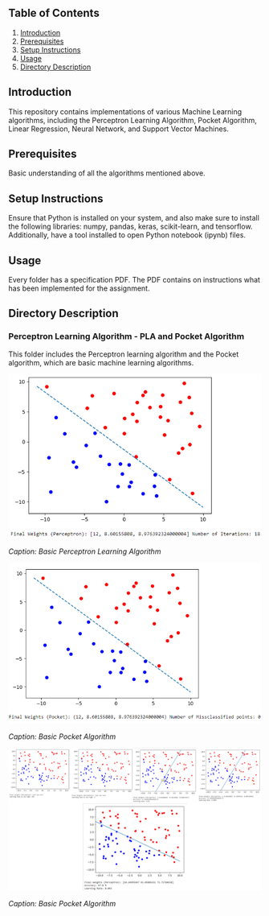 ## Table of Contents

1. [Introduction](#introduction)
2. [Prerequisites](#prerequisites)
3. [Setup Instructions](#setup-instructions)
4. [Usage](#usage)
5. [Directory Description](#directory-description)

## Introduction

This repository contains implementations of various Machine Learning algorithms, including the Perceptron Learning Algorithm, Pocket Algorithm, Linear Regression, Neural Network, and Support Vector Machines.

## Prerequisites

Basic understanding of all the algorithms mentioned above.

## Setup Instructions

Ensure that Python is installed on your system, and also make sure to install the following libraries: numpy, pandas, keras, scikit-learn, and tensorflow. Additionally, have a tool installed to open Python notebook (ipynb) files.

## Usage

Every folder has a specification PDF. The PDF contains on instructions what has been implemented for the assignment.


## Directory Description

### Perceptron Learning Algorithm - PLA and Pocket Algorithm

This folder includes the Perceptron learning algorithm and the Pocket algorithm, which are basic machine learning algorithms.

![Perceptron Algorithm](Perceptron%20Learning%20Algorithm%20-%20PLA%20and%20Pocket%20Algorithm/PerceptronAlgo.png)

*Caption: Basic Perceptron Learning Algorithm*

![Pocket Algorithm](Perceptron%20Learning%20Algorithm%20-%20PLA%20and%20Pocket%20Algorithm/PocketAlgo.png)

*Caption: Basic Pocket Algorithm*

![Pocket Algorithm](Perceptron%20Learning%20Algorithm%20-%20PLA%20and%20Pocket%20Algorithm/Learn.jpg)

*Caption: Basic Pocket Algorithm*
